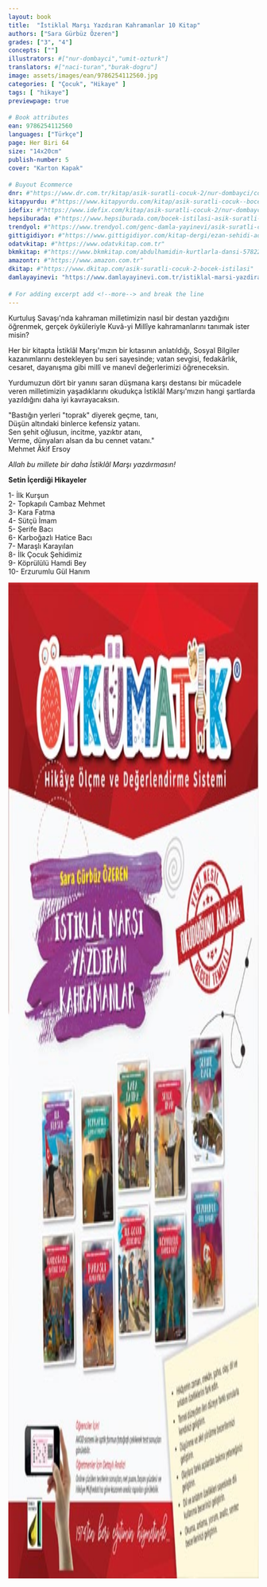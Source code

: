 ```yaml
---
layout: book
title:  "İstiklal Marşı Yazdıran Kahramanlar 10 Kitap"
authors: ["Sara Gürbüz Özeren"]
grades: ["3", "4"]
concepts: [""]
illustrators: #["nur-dombayci","umit-ozturk"]
translators: #["naci-turan","burak-dogru"]
image: assets/images/ean/9786254112560.jpg
categories: [ "Çocuk", "Hikaye" ]
tags: [ "hikaye"]
previewpage: true

# Book attributes
ean: 9786254112560
languages: ["Türkçe"]
page: Her Biri 64
size: "14x20cm"
publish-number: 5
cover: "Karton Kapak"

# Buyout Ecommerce
dnr: #"https://www.dr.com.tr/kitap/asik-suratli-cocuk-2/nur-dombayci/cocuk-ve-genclik/genclik-10-yas/roman-oyku/urunno=0001812298001"
kitapyurdu: #"https://www.kitapyurdu.com/kitap/asik-suratli-cocuk--bocek-istilasi/502836.html&filter_name=As%C4%B1k+Suratl%C4%B1+%C3%87ocuk"
idefix: #"https://www.idefix.com/kitap/asik-suratli-cocuk-2/nur-dombayci/cocuk-ve-genclik/genclik-10-yas/roman-oyku/urunno=0001812298001"
hepsiburada: #"https://www.hepsiburada.com/bocek-istilasi-asik-suratli-cocuk-ve-onu-etkilemeyen-siradisi-olaylar-2-p-HBV00000OAK7R"
trendyol: #"https://www.trendyol.com/genc-damla-yayinevi/asik-suratli-cocuk-2-p-31619556"
gittigidiyor: #"https://www.gittigidiyor.com/kitap-dergi/ezan-sehidi-adnan-menderes_pdp_732728793"
odatvkitap: #"https://www.odatvkitap.com.tr"
bkmkitap: #"https://www.bkmkitap.com/abdulhamidin-kurtlarla-dansi-578226"
amazontr: #"https://www.amazon.com.tr"
dkitap: #"https://www.dkitap.com/asik-suratli-cocuk-2-bocek-istilasi"
damlayayinevi: "https://www.damlayayinevi.com.tr/istiklal-marsi-yazdiran-kahramanlar-10-kitap"

# For adding excerpt add <!--more--> and break the line
---
```

Kurtuluş Savaşı'nda kahraman milletimizin nasıl bir destan yazdığını öğrenmek, gerçek öyküleriyle Kuvâ-yi Millîye kahramanlarını tanımak ister misin?

Her bir kitapta İstiklâl Marşı'mızın bir kıtasının anlatıldığı, Sosyal Bilgiler kazanımlarını destekleyen bu seri sayesinde; vatan sevgisi, fedakârlık, cesaret, dayanışma gibi millî ve manevî değerlerimizi öğreneceksin.

Yurdumuzun dört bir yanını saran düşmana karşı destansı bir mücadele veren milletimizin yaşadıklarını okudukça İstiklâl Marşı'mızın hangi şartlarda yazıldığını daha iyi kavrayacaksın.

"Bastığın yerleri "toprak" diyerek geçme, tanı,<br>
Düşün altındaki binlerce kefensiz yatanı.<br>
Sen şehit oğlusun, incitme, yazıktır atanı,<br>
Verme, dünyaları alsan da bu cennet vatanı."<br>
Mehmet Âkif Ersoy

*Allah bu millete bir daha İstiklâl Marşı yazdırmasın!*

**Setin İçerdiği Hikayeler**

1- İlk Kurşun <br>
2- Topkapılı Cambaz Mehmet<br>
3- Kara Fatma<br>
4- Sütçü İmam<br>
5- Şerife Bacı<br>
6- Karboğazlı Hatice Bacı<br>
7- Maraşlı Karayılan<br>
8- İlk Çocuk Şehidimiz<br>
9- Köprülülü Hamdi Bey<br>
10- Erzurumlu Gül Hanım

<img style="height: 50vh" src="/assets/images/ean/8697911219137.jpg" alt="">
<!--more--> 

